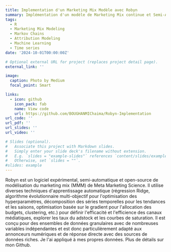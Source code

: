```yaml
---
title: Implementation d'un Marketing Mix Modèle avec Robyn
summary: Implémentation d'un modèle de Marketing Mix continue et Semi-Automatique en utilisant le package R Robyn.
tags:
  - R
  - Marketing Mix Modeling
  - Markov Chains 
  - Attribution Modeling
  - Machine Learning
  - Time series
date: '2024-10-01T00:00:00Z'

# Optional external URL for project (replaces project detail page).
external_link: ''

image:
  caption: Photo by Medium
  focal_point: Smart

links:
  - icon: github
    icon_pack: fab
    name: View code
    url: https://github.com/BOUGHANMIChaima/Robyn-Implementation
url_code: ''
url_pdf: ''
url_slides: ''
url_video: ''

# Slides (optional).
#   Associate this project with Markdown slides.
#   Simply enter your slide deck's filename without extension.
#   E.g. `slides = "example-slides"` references `content/slides/example-slides.md`.
#   Otherwise, set `slides = ""`.
#slides: example
---
```

Robyn est un logiciel expérimental, semi-automatique et open-source de modélisation du marketing mix (MMM) de Meta Marketing Science. Il utilise diverses techniques d'apprentissage automatique (régression Ridge, algorithme évolutionnaire multi-objectif pour l'optimisation des hyperparamètres, décomposition des séries temporelles pour les tendances et les saisons, optimisation basée sur le gradient pour l'allocation des budgets, clustering, etc.) pour définir l'efficacité et l'efficience des canaux médiatiques, explorer les taux du adstock et les courbes de saturation. Il est conçu pour des ensembles de données granulaires avec de nombreuses variables indépendantes et est donc particulièrement adapté aux annonceurs numériques et de réponse directe avec des sources de données riches.
Je l'ai appliqué à mes propres données. 
Plus de détails sur mon Github.

